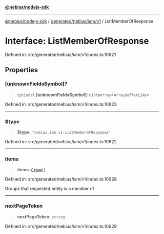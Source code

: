 [**@nebius/nodejs-sdk**](../../../../../README.md)

***

[@nebius/nodejs-sdk](../../../../../README.md) / [generated/nebius/iam/v1](../README.md) / ListMemberOfResponse

# Interface: ListMemberOfResponse

Defined in: src/generated/nebius/iam/v1/index.ts:10621

## Properties

### \[unknownFieldsSymbol\]?

> `optional` **\[unknownFieldsSymbol\]**: `Uint8Array`\<`ArrayBufferLike`\>

Defined in: src/generated/nebius/iam/v1/index.ts:10623

***

### $type

> **$type**: `"nebius.iam.v1.ListMemberOfResponse"`

Defined in: src/generated/nebius/iam/v1/index.ts:10622

***

### items

> **items**: [`Group`](Group.md)[]

Defined in: src/generated/nebius/iam/v1/index.ts:10628

Groups that requested entity is a member of

***

### nextPageToken

> **nextPageToken**: `string`

Defined in: src/generated/nebius/iam/v1/index.ts:10629
